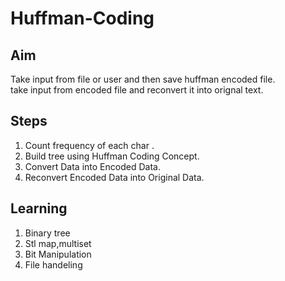# Huffman-Coding
## Aim
Take input from file or user and then save huffman encoded file.<br>
take input from encoded file and reconvert it into orignal text.<br>
## Steps
1) Count frequency of each char .<br>
2) Build tree using Huffman Coding Concept.<br>
3) Convert Data into Encoded Data.<br>
4) Reconvert Encoded Data into Original Data.<br>

## Learning
1) Binary tree<br>
2) Stl map,multiset<br>
3) Bit Manipulation<br>
3) File handeling <br>
